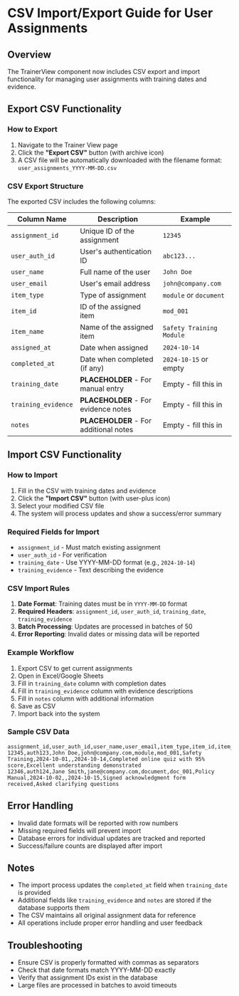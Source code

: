 # CSV Import/Export Guide for User Assignments

## Overview
The TrainerView component now includes CSV export and import functionality for managing user assignments with training dates and evidence.

## Export CSV Functionality

### How to Export
1. Navigate to the Trainer View page
2. Click the **"Export CSV"** button (with archive icon)
3. A CSV file will be automatically downloaded with the filename format: `user_assignments_YYYY-MM-DD.csv`

### CSV Export Structure
The exported CSV includes the following columns:

| Column Name | Description | Example |
|-------------|-------------|---------|
| `assignment_id` | Unique ID of the assignment | `12345` |
| `user_auth_id` | User's authentication ID | `abc123...` |
| `user_name` | Full name of the user | `John Doe` |
| `user_email` | User's email address | `john@company.com` |
| `item_type` | Type of assignment | `module` or `document` |
| `item_id` | ID of the assigned item | `mod_001` |
| `item_name` | Name of the assigned item | `Safety Training Module` |
| `assigned_at` | Date when assigned | `2024-10-14` |
| `completed_at` | Date when completed (if any) | `2024-10-15` or empty |
| `training_date` | **PLACEHOLDER** - For manual entry | Empty - fill this in |
| `training_evidence` | **PLACEHOLDER** - For evidence notes | Empty - fill this in |
| `notes` | **PLACEHOLDER** - For additional notes | Empty - fill this in |

## Import CSV Functionality

### How to Import
1. Fill in the CSV with training dates and evidence
2. Click the **"Import CSV"** button (with user-plus icon)
3. Select your modified CSV file
4. The system will process updates and show a success/error summary

### Required Fields for Import
- `assignment_id` - Must match existing assignment
- `user_auth_id` - For verification
- `training_date` - Use YYYY-MM-DD format (e.g., `2024-10-14`)
- `training_evidence` - Text describing the evidence

### CSV Import Rules
1. **Date Format**: Training dates must be in `YYYY-MM-DD` format
2. **Required Headers**: `assignment_id`, `user_auth_id`, `training_date`, `training_evidence`
3. **Batch Processing**: Updates are processed in batches of 50
4. **Error Reporting**: Invalid dates or missing data will be reported

### Example Workflow
1. Export CSV to get current assignments
2. Open in Excel/Google Sheets
3. Fill in `training_date` column with completion dates
4. Fill in `training_evidence` column with evidence descriptions
5. Fill in `notes` column with additional information
6. Save as CSV
7. Import back into the system

### Sample CSV Data
```csv
assignment_id,user_auth_id,user_name,user_email,item_type,item_id,item_name,assigned_at,completed_at,training_date,training_evidence,notes
12345,auth123,John Doe,john@company.com,module,mod_001,Safety Training,2024-10-01,,2024-10-14,Completed online quiz with 95% score,Excellent understanding demonstrated
12346,auth124,Jane Smith,jane@company.com,document,doc_001,Policy Manual,2024-10-02,,2024-10-15,Signed acknowledgment form received,Asked clarifying questions
```

## Error Handling
- Invalid date formats will be reported with row numbers
- Missing required fields will prevent import
- Database errors for individual updates are tracked and reported
- Success/failure counts are displayed after import

## Notes
- The import process updates the `completed_at` field when `training_date` is provided
- Additional fields like `training_evidence` and `notes` are stored if the database supports them
- The CSV maintains all original assignment data for reference
- All operations include proper error handling and user feedback

## Troubleshooting
- Ensure CSV is properly formatted with commas as separators
- Check that date formats match YYYY-MM-DD exactly
- Verify that assignment IDs exist in the database
- Large files are processed in batches to avoid timeouts
